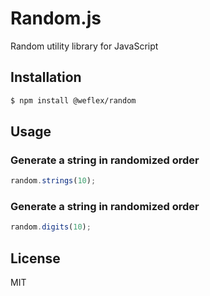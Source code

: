 # Random.js

Random utility library for JavaScript

## Installation

```sh
$ npm install @weflex/random
```

## Usage

### Generate a string in randomized order 

```js
random.strings(10);
```

### Generate a string in randomized order

```js
random.digits(10);
```

## License 

MIT
